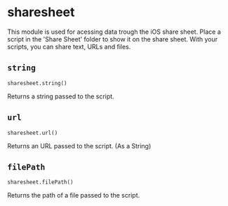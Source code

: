 #  sharesheet

This module is used for acessing data trough the iOS share sheet. Place a script in the 'Share Sheet' folder to show it on the share sheet. With your scripts, you can share text, URLs and files.

## `string`
`sharesheet.string()`

Returns a string passed to the script.

## `url`
`sharesheet.url()`

Returns an URL passed to the script. (As a String)

## `filePath`
`sharesheet.filePath()`

Returns the path of a file passed to the script.
